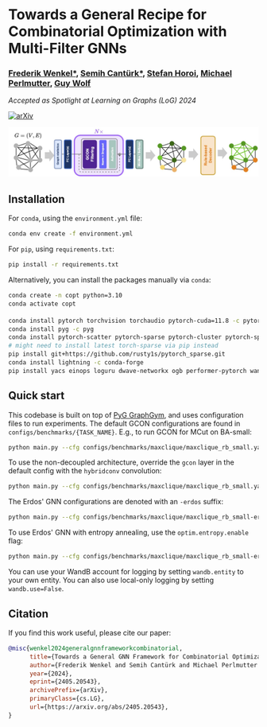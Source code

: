 # Towards a General Recipe for Combinatorial Optimization with Multi-Filter GNNs

### [Frederik Wenkel*](https://wenkelf.github.io/), [Semih Cantürk*](https://semihcanturk.github.io/), [Stefan Horoi](https://shoroi.github.io/), [Michael Perlmutter](https://sites.google.com/view/perlmutma/home), [Guy Wolf](https://guywolf.org/)

_Accepted as Spotlight at Learning on Graphs (LoG) 2024_

[![arXiv](https://img.shields.io/badge/arXiv-2405.20543-b31b1b.svg)](https://arxiv.org/abs/2405.20543)

![img](GCON.jpg)

## Installation

For `conda`, using the `environment.yml` file:
```bash
conda env create -f environment.yml
```

For `pip`, using `requirements.txt`:
```bash
pip install -r requirements.txt
```

Alternatively, you can install the packages manually via `conda`:
```bash
conda create -n copt python=3.10
conda activate copt

conda install pytorch torchvision torchaudio pytorch-cuda=11.8 -c pytorch -c nvidia -y
conda install pyg -c pyg
conda install pytorch-scatter pytorch-sparse pytorch-cluster pytorch-spline-conv -c pyg
# might need to install latest torch-sparse via pip instead
pip install git+https://github.com/rusty1s/pytorch_sparse.git
conda install lightning -c conda-forge
pip install yacs einops loguru dwave-networkx ogb performer-pytorch wandb
```

## Quick start

This codebase is built on top of [PyG GraphGym](https://pytorch-geometric.readthedocs.io/en/2.0.0/notes/graphgym.html), and uses configuration files to run experiments.
The default GCON configurations are found in `configs/benchmarks/{TASK_NAME}`. E.g., to run GCON for MCut on BA-small:
```bash
python main.py --cfg configs/benchmarks/maxclique/maxclique_rb_small.yaml
```

To use the non-decoupled architecture, override the `gcon` layer in the default config with the `hybridconv` convolution:
```bash
python main.py --cfg configs/benchmarks/maxclique/maxclique_rb_small.yaml gnn.layer_type=hybridconv
```

The Erdos' GNN configurations are denoted with an `-erdos` suffix:
```bash
python main.py --cfg configs/benchmarks/maxclique/maxclique_rb_small-erdos.yaml
```

To use Erdos' GNN with entropy annealing, use the `optim.entropy.enable` flag:
```bash
python main.py --cfg configs/benchmarks/maxclique/maxclique_rb_small-erdos.yaml optim.entropy.enable=True
```

You can use your WandB account for logging by setting `wandb.entity` to your own entity. You can also use local-only logging by setting `wandb.use=False`.

## Citation

If you find this work useful, please cite our paper:

```bibtex
@misc{wenkel2024generalgnnframeworkcombinatorial,
      title={Towards a General GNN Framework for Combinatorial Optimization}, 
      author={Frederik Wenkel and Semih Cantürk and Michael Perlmutter and Guy Wolf},
      year={2024},
      eprint={2405.20543},
      archivePrefix={arXiv},
      primaryClass={cs.LG},
      url={https://arxiv.org/abs/2405.20543}, 
}
```